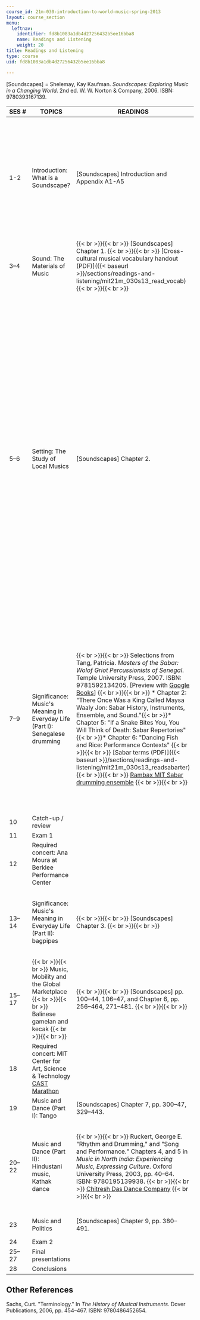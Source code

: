 ```yaml
---
course_id: 21m-030-introduction-to-world-music-spring-2013
layout: course_section
menu:
  leftnav:
    identifier: fd8b1083a1db4d27256432b5ee16bba8
    name: Readings and Listening
    weight: 20
title: Readings and Listening
type: course
uid: fd8b1083a1db4d27256432b5ee16bba8

---
```


\[Soundscapes\] = Shelemay, Kay Kaufman. _Soundscapes: Exploring Music in a Changing World_. 2nd ed. W. W. Norton & Company, 2006. ISBN: 9780393167139.

| SES # | TOPICS | READINGS | LISTENING |
| --- | --- | --- | --- |
| 1-2 | Introduction: What is a Soundscape? | \[Soundscapes\] Introduction and Appendix A1-A5 |  {{< br >}}{{< br >}} \[Soundscapes\] CD 1 Track 1 (Artii-Sayir) {{< br >}}{{< br >}} Tu-, Huun-Huur. "Anatoly and Kaigal-Ool Riding Horses in Eleges while Singing Sygyt, Kargyaa and Xöömei." _Where Young Grass Grows_. Shanachie, 1999. {{< br >}}{{< br >}} Saspyk-ool, Albert, and Sayan Bapa. "Ang-Meng Mal-Magan öttüneri (imitation of wild and domestic animals)," and "Cave Spirits." Tracks 10 and 15 on _Tuva, Among The Spirits: Sound, Music And Nature in Sakha And Tuva_. Smithsonian Folkways, 1999. {{< br >}}{{< br >}}  |
| 3–4 | Sound: The Materials of Music |  {{< br >}}{{< br >}} \[Soundscapes\] Chapter 1. {{< br >}}{{< br >}} [Cross-cultural musical vocabulary handout (PDF)]({{< baseurl >}}/sections/readings-and-listening/mit21m_030s13_read_vocab) {{< br >}}{{< br >}}  | \[Soundscapes\] CD1 Tracks 5, 6, 8, 9, 10, 12, 15, 16, 17 |
| 5–6 | Setting: The Study of Local Musics | \[Soundscapes\] Chapter 2. |  {{< br >}}{{< br >}} \[Soundscapes\] CD1 Tracks 24, 26, 28, 31, 34 {{< br >}}{{< br >}} {{< h 3 >}}Videos of Cory Pesaturo, Accordion{{< /h >}} {{< br >}}{{< br >}} KingSnowman. "Tchaikovsky Violin Concerto in D major – Accordion." July 3, 2010. YouTube. Accessed August 20, 2013. [http://www.youtube.com/watch?v=cFCrykBWmUk](http://www.youtube.com/watch?v=cFCrykBWmUk) {{< br >}}{{< br >}} ———. "Jealousy - Cory Pesaturo & Yasmine Azaiez." October 18, 2011. YouTube. Accessed August 20, 2013. [http://www.youtube.com/watch?v=8aUrj6WYJXg](http://www.youtube.com/watch?v=8aUrj6WYJXg) {{< br >}}{{< br >}} fengle1000. "Halo Theme – Cory Pesaturo." February 28, 2011. YouTube. Accessed Aug. 20, 2013. [http://www.youtube.com/watch?v=F2si9Fx\_XEI](http://www.youtube.com/watch?v=F2si9Fx_XEI) {{< br >}}{{< br >}} TRICCIO1000. "Cory Pesaturo - Party Rock Anthem." June 2, 2012. YouTube. Accessed August 20, 2013. [http://www.youtube.com/watch?v=QjTp1cVz3cg](http://www.youtube.com/watch?v=QjTp1cVz3cg) {{< br >}}{{< br >}} Alvydas23. "Cory Pesaturo - winner of Primus Ikaalinen 2011."; July 9, 2011. Accessed August 20, 2013. [http://www.youtube.com/watch?v=TfD3XNa1-6Y](http://www.youtube.com/watch?v=TfD3XNa1-6Y) {{< br >}}{{< br >}}  |
| 7–9 | Significance: Music's Meaning in Everyday Life (Part I): Senegalese drumming |  {{< br >}}{{< br >}} Selections from Tang, Patricia. _Masters of the Sabar: Wolof Griot Percussionists of Senegal_. Temple University Press, 2007. ISBN: 9781592134205. \[Preview with [Google Books](http://books.google.com/books?id=iLuy_dKKRKMC&printsec=frontcover)\] {{< br >}}{{< br >}} *   Chapter 2: "There Once Was a King Called Maysa Waaly Jon: Sabar History, Instruments, Ensemble, and Sound."{{< br >}}*   Chapter 5: "If a Snake Bites You, You Will Think of Death: Sabar Repertories"{{< br >}}*   Chapter 6: "Dancing Fish and Rice: Performance Contexts" {{< br >}}{{< br >}} [Sabar terms (PDF)]({{< baseurl >}}/sections/readings-and-listening/mit21m_030s13_readsabarter) {{< br >}}{{< br >}} [Rambax MIT Sabar drumming ensemble](http://rambax.mit.edu/) {{< br >}}{{< br >}}  |  {{< br >}}{{< br >}} Rose, Doudou N'Diaye. "Rose Rhythm." _Djabote_. Real World, 1994. {{< br >}}{{< br >}} Nder, Alioune Mbaye. "Lenëën." _Nder et le Setsima Group_. Disques Nuits D'Afrique, 2000. {{< br >}}{{< br >}} M'Baye, Cheikh Taïrou. "Farwou Diar - Thie Bou Djeune." _Mame Bouna_. Mame Bouna Productions, 2003. {{< br >}}{{< br >}} [Listening guide for the above 3 tracks (PDF)]({{< baseurl >}}/sections/readings-and-listening/mit21m_030s13_listnsabar) {{< br >}}{{< br >}} Selections from CD included with the Tang book (to accompany Chapter 5 reading): {{< br >}}{{< br >}} *   Ya Ñu Moom (track 3){{< br >}}*   Farwu jar (track 6) and Farwu jar parts (track 9){{< br >}}*   Ceebu Jën (track 7) and Ceebu Jën parts (track 10){{< br >}}*   Kaolack (track 15) and Kaolack parts (track 16){{< br >}}*   Bàkk de Spectacle (track 25) {{< br >}}{{< br >}}  |
| 10 | Catch-up / review | &nbsp; |
| 11 | Exam 1 | &nbsp; |
| 12 | Required concert: Ana Moura at Berklee Performance Center | &nbsp; |
| 13–14 | Significance: Music's Meaning in Everyday Life (Part II): bagpipes |  {{< br >}}{{< br >}} \[Soundscapes\] Chapter 3. {{< br >}}{{< br >}}  |  {{< br >}}{{< br >}} \[Soundscapes\] CD tracks associated with pp. 126-130 and 146-167. {{< br >}}{{< br >}} Transcription of "The Irishman's Toast," annotated by K. K. Shelemay, from Hogan, R. J. _The Irish-American Manual of Bagpiping Instruction_. 2nd printing, 1996. {{< br >}}{{< br >}}  |
| 15–17 |  {{< br >}}{{< br >}} Music, Mobility and the Global Marketplace {{< br >}}{{< br >}} Balinese gamelan and kecak {{< br >}}{{< br >}}  |  {{< br >}}{{< br >}} \[Soundscapes\] pp. 100–44, 106–47, and Chapter 6, pp. 256–464, 271–481. {{< br >}}{{< br >}}  | \[Soundscapes\] CD1 Track 28 (Taruna Jaya) and CD2 Tracks 21, 22 (Kembang Pencak and Kekembangan) |
| 18 | Required concert: MIT Center for Art, Science & Technology [CAST Marathon](http://arts.mit.edu/cast-marathon-concert/) | &nbsp; |
| 19 | Music and Dance (Part I): Tango | \[Soundscapes\] Chapter 7, pp. 300–47, 329–443. | \[Soundscapes\] CD3 Tracks 3, 4 (two versions of La Cumparsita) and Track 5 (Adiós Nonino) |
| 20–22 | Music and Dance (Part II): Hindustani music, Kathak dance |  {{< br >}}{{< br >}} Ruckert, George E. "Rhythm and Drumming," and "Song and Performance." Chapters 4, and 5 in _Music in North India: Experiencing Music, Expressing Culture_. Oxford University Press, 2003, pp. 40–64. ISBN: 9780195139938. {{< br >}}{{< br >}} [Chitresh Das Dance Company](http://www.kathak.org/) {{< br >}}{{< br >}}  |  {{< br >}}{{< br >}} chhandamfan. "Fierce Kathak & Tap- Pt. Chitresh Das & Jason Samuels Smith." August 25, 2007. YouTube. Accessed August 23, 2013. [http://www.youtube.com/watch?v=4sQn5bXbigo](http://www.youtube.com/watch?v=4sQn5bXbigo) {{< br >}}{{< br >}} Tracks 14–29 from the CD included with the Ruckert book {{< br >}}{{< br >}}  |
| 23 | Music and Politics | \[Soundscapes\] Chapter 9, pp. 380–491. | \[Soundscapes\] CD3 Track 11 (Nkosi Sikelel' iAfrika) and Track 12 (The New South African National Anthem) |
| 24 | Exam 2 | &nbsp; |
| 25–27 | Final presentations | &nbsp; |
| 28 | Conclusions | &nbsp; |   

Other References
----------------

Sachs, Curt. "Terminology." In _The History of Musical Instruments_. Dover Publications, 2006, pp. 454–467. ISBN: 9780486452654.